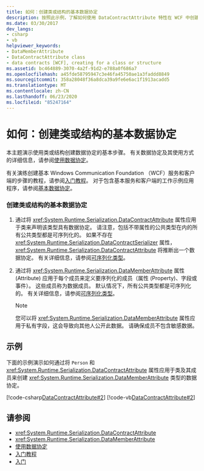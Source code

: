 ```yaml
---
title: 如何：创建类或结构的基本数据协定
description: 按照此示例，了解如何使用 DataContractAttribute 特性在 WCF 中创建使用类或结构的数据协定。
ms.date: 03/30/2017
dev_langs:
- csharp
- vb
helpviewer_keywords:
- DataMemberAttribute
- DataContractAttribute class
- data contracts [WCF], creating for a class or structure
ms.assetid: bc464889-3070-4a2f-91d2-e788a0f686a7
ms.openlocfilehash: a45fde58795947c3e46fa45750ae1a3faddd8849
ms.sourcegitcommit: 358a28048f36a8dca39a9fe6e6ac1f1913acadd5
ms.translationtype: MT
ms.contentlocale: zh-CN
ms.lasthandoff: 06/23/2020
ms.locfileid: "85247164"
---
```

# <a name="how-to-create-a-basic-data-contract-for-a-class-or-structure"></a>如何：创建类或结构的基本数据协定
本主题演示使用类或结构创建数据协定的基本步骤。 有关数据协定及其使用方式的详细信息，请参阅[使用数据协定](using-data-contracts.md)。  
  
 有关演练创建基本 Windows Communication Foundation （WCF）服务和客户端的步骤的教程，请参阅[入门教程](../getting-started-tutorial.md)。 对于包含基本服务和客户端的工作示例应用程序，请参阅[基本数据协定](../samples/basic-data-contract.md)。  
  
### <a name="to-create-a-basic-data-contract-for-a-class-or-structure"></a>创建类或结构的基本数据协定  
  
1. 通过将 <xref:System.Runtime.Serialization.DataContractAttribute> 属性应用于类来声明该类型具有数据协定。 请注意，包括不带属性的公共类型在内的所有公共类型都是可序列化的。 如果不存在 <xref:System.Runtime.Serialization.DataContractSerializer> 属性，<xref:System.Runtime.Serialization.DataContractAttribute> 将推断出一个数据协定。 有关详细信息，请参阅[可序列化类型](serializable-types.md)。  
  
2. 通过将 <xref:System.Runtime.Serialization.DataMemberAttribute> 属性 (Attribute) 应用于每个成员来定义要序列化的成员（属性 (Property)、字段或事件）。 这些成员称为数据成员。 默认情况下，所有公共类型都是可序列化的。 有关详细信息，请参阅[可序列化类型](serializable-types.md)。  
  
    > [!NOTE]
    > 您可以将 <xref:System.Runtime.Serialization.DataMemberAttribute> 属性应用于私有字段，这会导致向其他人公开此数据。 请确保成员不包含敏感数据。  
  
## <a name="example"></a>示例  
 下面的示例演示如何通过将 `Person` 和 <xref:System.Runtime.Serialization.DataContractAttribute> 属性应用于类及其成员来创建 <xref:System.Runtime.Serialization.DataMemberAttribute> 类型的数据协定。  
  
 [!code-csharp[DataContractAttribute#2](../../../../samples/snippets/csharp/VS_Snippets_CFX/datacontractattribute/cs/overview.cs#2)]
 [!code-vb[DataContractAttribute#2](../../../../samples/snippets/visualbasic/VS_Snippets_CFX/datacontractattribute/vb/overview.vb#2)]  
  
## <a name="see-also"></a>请参阅

- <xref:System.Runtime.Serialization.DataContractAttribute>
- <xref:System.Runtime.Serialization.DataMemberAttribute>
- [使用数据协定](using-data-contracts.md)
- [入门教程](../getting-started-tutorial.md)
- [入门](../samples/getting-started-sample.md)
